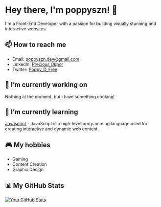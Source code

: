 # Hey there, I'm poppyszn! 👋

I'm a Front-End Developer with a passion for building visually stunning and interactive websites.

## 📫 How to reach me

- Email: [poppyszn.dev@gmail.com](mailto:poppyszn.dev@gmail.com)
- LinkedIn: [Precious Okpor](https://www.linkedin.com/in/precious-okpor-5b74b2225/)
- Twitter: [Poppy_D_Free](https://twitter.com/Poppy_D_Free)

## 🔭 I’m currently working on

<!-- [Project Name](https://github.com/yourusername/projectname) - [Short description of your current project, such as the technologies and design patterns you're implementing] -->
Nothing at the moment, but i have something cooking!

## 🌱 I’m currently learning

[Javascript](https://www.codecademy.com/learn/introduction-to-javascript) - JavaScript is a high-level programming language used for creating interactive and dynamic web content.

<!-- ## 💬 Ask me about

- Responsive Web Design - I have experience designing websites that look great on all devices.
- CSS Animations - I love incorporating animations into my designs to add a touch of fun and interactivity.
- Accessibility - I strive to make my websites accessible to all users, and can offer tips and best practices for achieving this. -->

<!-- ## 🎨 My interests

- User Experience (UX) Design
- Web Performance Optimization
- Design Systems -->

## 🎮 My hobbies

- Gaming
- Content Creation
- Graphic Design

## 📊 My GitHub Stats

[![Your GitHub Stats](https://github-readme-stats.vercel.app/api?username=poppyszn&show_icons=true&theme=vue)](https://github.com/poppyszn)

